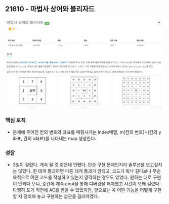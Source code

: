 ## 21610 - 마법사 상어와 블리자드
![default](./image/0325-1.PNG)
### 핵심 로직
- 문제에 주어진 칸의 번호와 좌표를 매핑시키는 Index배열, m[칸의 번호]={칸의 y좌표, 칸의 x좌표}를 나타내는 map 생성한다. 


### 성찰
- 3일이 걸렸다. 계속 될 것 같은데 안됐다. 단순 구현 문제인지라 솔루션을 보고싶지는 않았다. 한 테케 통과하면 다른 테케 통과가 안되고, 코드가 워낙 길다보니 무슨 목적으로 어떤 코드를 작성하고 있는지 망각하는 경우도 있었다. 원하는 대로 구현이 안되다 보니, 중간에 계속 cout을 통해 디버깅을 해야했고 시간이 오래 걸렸다. 다행히 포기 직전에 AC를 받을 수 있었지만, 앞으로는 꼭 어떤 기능을 어떻게 구현할 지 정리해 놓고 구현하는 습관을 길러야겠다.